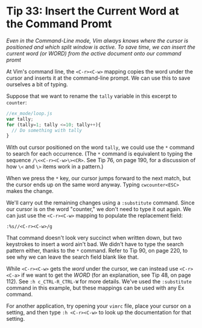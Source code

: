 Tip 33: Insert the Current Word at the Command Promt
====================================================

_Even in the Command-Line mode, Vim always knows where the cursor is positioned
and which split window is active. To save time, we can insert the current word
(or WORD) from the active document onto our command promt_

At Vim's command line, the `<C-r><C-w>` mapping copies the word under the
cursor and inserts it at the command-line prompt. We can use this to save
ourselves a bit of typing.

Suppose that we want to rename the `tally` variable in this excerpt to
`counter`:

```js
//ex_mode/loop.js
var tally;
for (tally=1; tally <=10; tally++){
  // Do something with tally
}
```

With out cursor positioned on the word `tally`, we could use the `*` command to
search for each occurrence. (The `*` command is equivalent to typing the
sequence `/\<<C-r><C-w>\><CR>`. See Tip 76, on page 190, for a discussion of
how `\<` and `\>` items work in a pattern.)


When we press the `*` key, our cursor jumps forward to the next match, but the
cursor ends up on the same word anyway. Typing `cwcounter<ESC>` makes the
change.

We'll carry out the remaining changes using a `:substitute` command. Since our
cursor is on the word "counter," we don't need to type it out again. We can
just use the `<C-r><C-w>` mapping to populate the replacement field:

```
:%s//<C-r><C-w>/g
```

That command doesn't look very succinct when written down, but two keystrokes
to insert a word ain't bad. We didn't have to type the search pattern either,
thanks to the `*` command. Refer to Tip 90, on page 220, to see why we can
leave the search field blank like that.

While `<C-r><C-w>` gets the _word_ under the cursor, we can instead use
`<C-r><C-a>` if we want to get the _WORD_ (for an explanation, see Tip 48, on
page 112). See `:h c_CTRL-R_CTRL-W` for more details. We've used the
`:substitute` command in this example, but these mappings can be used with any
Ex command.

For another application, try opening your `vimrc` file, place your cursor on
a setting, and then type `:h <C-r><C-w>` to look up the documentation for that
setting.
